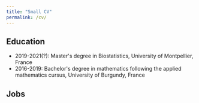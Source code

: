 ```yaml
---
title: "Small CV"
permalink: /cv/
---
```


## Education

* 2019-2021(?): Master's degree in Biostatistics, University of Montpellier, France
* 2016-2019: Bachelor's degree in mathematics following the applied mathematics cursus, University of Burgundy, France

## Jobs

